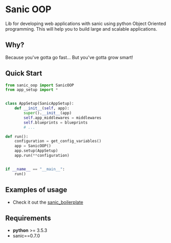 # Sanic OOP

Lib for developing web applications with sanic using python Object Oriented programming.
This will help you to build large and scalable applications.

## Why?
Because you've gotta go fast... But you've gotta grow smart!

## Quick Start

```` python
from sanic_oop import SanicOOP
from app_setup import *


class AppSetup(SanicAppSetup):
    def __init__(self, app):
        super().__init__(app)
        self.app_middlewares = middlewares
        self.blueprints = blueprints
        # ...

def run():
    configuration = get_config_variables()
    app = SanicOOP()
    app.setup(AppSetup)
    app.run(**configuration)


if __name__ == "__main__":
    run()
````

## Examples of usage

* Check it out the [sanic_boilerplate]

## Requirements
- **python** >= 3.5.3
- sanic==0.7.0


[sanic_boilerplate]: ./examples/sanic_boilerplate